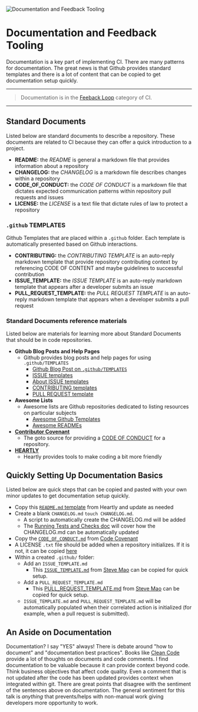 ![Documentation and Feedback Tooling](https://jeffry.in/assets/developer-ci-benefits/06-doc-tooling.svg)

# Documentation and Feedback Tooling

Documentation is a key part of implementing CI. There are many patterns for documentation. The great news is that Github provides standard templates and there is a lot of content that can be copied to get documentation setup quickly.

---

> Documentation is in the [Feeback Loop](02-what-is-ci.md) category of CI.

---

## Standard Documents

Listed below are standard documents to describe a repository. These documents are related to CI because they can offer a quick introduction to a project.

- **README:** the _README_ is general a markdown file that provides information about a repository
- **CHANGELOG:** the _CHANGELOG_ is a markdown file describes changes within a repository
- **CODE_OF_CONDUCT:** the _CODE OF CONDUCT_ is a markdown file that dictates expected communication patterns within repository pull requests and issues
- **LICENSE:** the _LICENSE_ is a text file that dictate rules of law to protect a repository

### `.github` TEMPLATES

Github Templates that are placed within a `.github` folder.
Each template is automatically presented based on Github interactions.

- **CONTRIBUTING:** the _CONTRIBUTING TEMPLATE_ is an auto-reply markdown template that provide repository contributing context by referencing CODE OF CONTENT and maybe guidelines to successful contribution
- **ISSUE_TEMPLATE:** the _ISSUE TEMPLATE_ is an auto-reply markdown template that appears after a developer submits an issue
- **PULL_REQUEST_TEMPLATE:** the _PULL REQUEST TEMPLATE_ is an auto-reply markdown template that appears when a developer submits a pull request

### Standard Documents reference materials

Listed below are materials for learning more about Standard Documents that should be in code repositories.

- **Github Blog Posts and Help Pages**
  - Github provides blog posts and help pages for using `.github/TEMPLATES`
    - [Github Blog Post on `.github/TEMPLATES`](https://blog.github.com/2016-02-17-issue-and-pull-request-templates/)
    - [ISSUE templates](https://help.github.com/articles/manually-creating-a-single-issue-template-for-your-repository/)
    - [About ISSUE templates](https://help.github.com/articles/about-issue-and-pull-request-templates/)
    - [CONTRIBUTING templates](https://help.github.com/articles/setting-guidelines-for-repository-contributors/)
    - [PULL REQUEST template](https://help.github.com/articles/creating-a-pull-request-template-for-your-repository/)
- **Awesome Lists**
  - Awesome lists are Github repositories dedicated to listing resources on particular subjects
    - [Awesome Github Templates](https://github.com/devspace/awesome-github-templates)
    - [Awesome READMEs](https://github.com/matiassingers/awesome-readme)
- **[Contributor Covenant](https://www.contributor-covenant.org/)**
  - The goto source for providing a [CODE OF CONDUCT](https://www.contributor-covenant.org/version/1/4/code-of-conduct.md) for a repository.
- **[HEARTLY](https://github.com/heartly)**
  - Heartly provides tools to make coding a bit more friendly

## Quickly Setting Up Documentation Basics

Listed below are quick steps that can be copied and pasted with your own minor updates to get documentation setup quickly.

- Copy this [`README.md` template](https://raw.githubusercontent.com/heartly/heartly-readme-boilerplate/master/files/DEFAULT_README.md) from Heartly and update as needed
- Create a blank `CHANGELOG.md` `touch CHANGELOG.md`.
  - A script to automatically create the CHANGELOG.md will be added
  - The [Running Tests and Checks doc](10-running-tests-and-checks.md) will cover how the CHANGELOG.md can be automatically updated
- Copy the [`CODE_OF_CONDUCT.md`](https://www.contributor-covenant.org/version/1/4/code-of-conduct.md) from [Code Covenant](https://www.contributor-covenant.org/version/1/4/code-of-conduct)
- A LICENSE `.txt` file should be added when a repository initializes. If it is not, it can be copied [here](https://opensource.org/licenses/MIT)
- Within a created `.github/` folder:
  - Add an `ISSUE_TEMPLATE.md`
    - This [`ISSUE_TEMPLATE.md`](https://raw.githubusercontent.com/stevemao/github-issue-templates/master/simple/ISSUE_TEMPLATE.md) from [Steve Mao](https://github.com/stevemao) can be copied for quick setup.
  - Add a `PULL_REQUEST_TEMPLATE.md`
    - This [PULL_REQUEST_TEMPLATE.md](https://raw.githubusercontent.com/stevemao/github-issue-templates/master/simple/PULL_REQUEST_TEMPLATE.md) from [Steve Mao](https://github.com/stevemao) can be copied for quick setup.
  - `ISSUE_TEMPLATE.md` and `PULL_REQUEST_TEMPLATE.md` will be automatically populated when their correlated action is initialized (for example, when a pull request is submitted).

## An Aside on Documentation

Documentation? I say "YES" always! There is debate around "how to document" and "documentation best practices". Books like [Clean Code](https://www.amazon.com/Clean-Code-Handbook-Software-Craftsmanship/dp/0132350882) provide a lot of thoughts on documents and code comments. I find documentation to be valuable because it can provide context beyond code. Think business objectives that affect code quality. Even a comment that is not updated after the code has been updated provides context when integrated within git. There are great points that disagree with the sentiment of the sentences above on documentation. The general sentiment for this talk is _anything_ that prevents/helps with non-manual work giving developers more opportunity to work.
